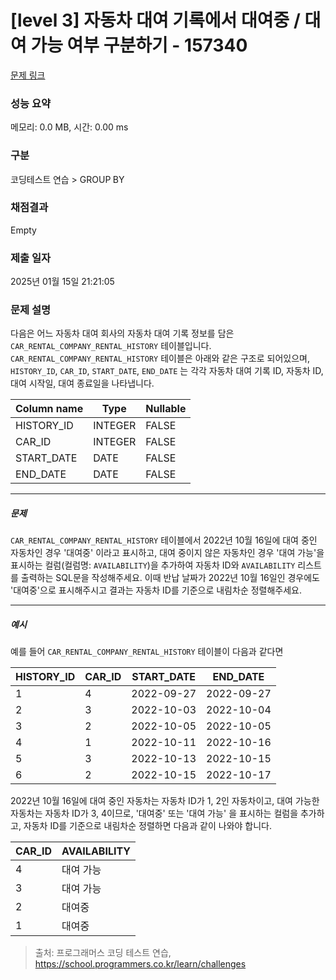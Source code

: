 # [level 3] 자동차 대여 기록에서 대여중 / 대여 가능 여부 구분하기 - 157340 

[문제 링크](https://school.programmers.co.kr/learn/courses/30/lessons/157340) 

### 성능 요약

메모리: 0.0 MB, 시간: 0.00 ms

### 구분

코딩테스트 연습 > GROUP BY

### 채점결과

Empty

### 제출 일자

2025년 01월 15일 21:21:05

### 문제 설명

<p>다음은 어느 자동차 대여 회사의 자동차 대여 기록 정보를 담은 <code>CAR_RENTAL_COMPANY_RENTAL_HISTORY</code> 테이블입니다. <code>CAR_RENTAL_COMPANY_RENTAL_HISTORY</code> 테이블은 아래와 같은 구조로 되어있으며, <code>HISTORY_ID</code>, <code>CAR_ID</code>, <code>START_DATE</code>, <code>END_DATE</code> 는 각각 자동차 대여 기록 ID, 자동차 ID, 대여 시작일, 대여 종료일을 나타냅니다.</p>
<table class="table">
        <thead><tr>
<th>Column name</th>
<th>Type</th>
<th>Nullable</th>
</tr>
</thead>
        <tbody><tr>
<td>HISTORY_ID</td>
<td>INTEGER</td>
<td>FALSE</td>
</tr>
<tr>
<td>CAR_ID</td>
<td>INTEGER</td>
<td>FALSE</td>
</tr>
<tr>
<td>START_DATE</td>
<td>DATE</td>
<td>FALSE</td>
</tr>
<tr>
<td>END_DATE</td>
<td>DATE</td>
<td>FALSE</td>
</tr>
</tbody>
      </table>
<hr>

<h5>문제</h5>

<p><code>CAR_RENTAL_COMPANY_RENTAL_HISTORY</code> 테이블에서 2022년 10월 16일에 대여 중인 자동차인 경우 '대여중' 이라고 표시하고, 대여 중이지 않은 자동차인 경우 '대여 가능'을 표시하는 컬럼(컬럼명: <code>AVAILABILITY</code>)을 추가하여 자동차 ID와 <code>AVAILABILITY</code> 리스트를 출력하는 SQL문을 작성해주세요. 이때 반납 날짜가 2022년 10월 16일인 경우에도 '대여중'으로 표시해주시고 결과는 자동차 ID를 기준으로 내림차순 정렬해주세요.</p>

<hr>

<h5>예시</h5>

<p>예를 들어 <code>CAR_RENTAL_COMPANY_RENTAL_HISTORY</code> 테이블이 다음과 같다면</p>
<table class="table">
        <thead><tr>
<th>HISTORY_ID</th>
<th>CAR_ID</th>
<th>START_DATE</th>
<th>END_DATE</th>
</tr>
</thead>
        <tbody><tr>
<td>1</td>
<td>4</td>
<td>2022-09-27</td>
<td>2022-09-27</td>
</tr>
<tr>
<td>2</td>
<td>3</td>
<td>2022-10-03</td>
<td>2022-10-04</td>
</tr>
<tr>
<td>3</td>
<td>2</td>
<td>2022-10-05</td>
<td>2022-10-05</td>
</tr>
<tr>
<td>4</td>
<td>1</td>
<td>2022-10-11</td>
<td>2022-10-16</td>
</tr>
<tr>
<td>5</td>
<td>3</td>
<td>2022-10-13</td>
<td>2022-10-15</td>
</tr>
<tr>
<td>6</td>
<td>2</td>
<td>2022-10-15</td>
<td>2022-10-17</td>
</tr>
</tbody>
      </table>
<p>2022년 10월 16일에 대여 중인 자동차는 자동차 ID가 1, 2인 자동차이고, 대여 가능한 자동차는 자동차 ID가 3, 4이므로, '대여중' 또는 '대여 가능' 을 표시하는 컬럼을 추가하고, 자동차 ID를 기준으로 내림차순 정렬하면 다음과 같이 나와야 합니다.</p>
<table class="table">
        <thead><tr>
<th>CAR_ID</th>
<th>AVAILABILITY</th>
</tr>
</thead>
        <tbody><tr>
<td>4</td>
<td>대여 가능</td>
</tr>
<tr>
<td>3</td>
<td>대여 가능</td>
</tr>
<tr>
<td>2</td>
<td>대여중</td>
</tr>
<tr>
<td>1</td>
<td>대여중</td>
</tr>
</tbody>
      </table>

> 출처: 프로그래머스 코딩 테스트 연습, https://school.programmers.co.kr/learn/challenges